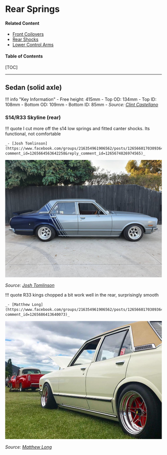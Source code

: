 # Rear Springs

#### Related Content

- [Front Coilovers](front-coilovers.md)
- [Rear Shocks](rear-shocks.md)
- [Lower Control Arms](lower-control-arms.md)

#### Table of Contents

[TOC]

---

## Sedan (solid axle)

!!! info "Key Information"
    - Free height: 415mm
    - Top OD: 134mm
    - Top ID: 108mm
    - Bottom OD: 109mm
    - Bottom ID: 85mm
    - _Source: [Clint Castellano](https://www.facebook.com/notes/x3-chassis-cressida-club/x3x4-cressidamark-iichaser-faq/677056622503058/)_

### S14/R33 Skyline (rear)

!!! quote
    I cut more off the s14 low springs and fitted canter shocks. Its functional, not comfortable

    _- [Josh Tomlinson](https://www.facebook.com/groups/216354961906562/posts/1265660170309364?comment_id=1265664563642258&reply_comment_id=1265674826974565)_

![R33/S14 Skyline rear springs on MX32 Cressida](./img/rear-springs-r33-s14-josh-tomlinson.jpg)

_Source: [Josh Tomlinson](https://www.facebook.com/groups/216354961906562/posts/1265660170309364?comment_id=1265664563642258&reply_comment_id=1265674826974565)_

!!! quote
    R33 kings chopped a bit work well in the rear, surprisingly smooth

    _- [Matthew Long](https://www.facebook.com/groups/216354961906562/posts/1265660170309364/?comment_id=1265686413640073)_

![R33 Skyline rear springs on MX32 Cressida](./img/rear-springs-r33-matthew-long.jpg)

_Source: [Matthew Long](https://www.facebook.com/groups/216354961906562/posts/1023936224481761?comment_id=1023948557813861)_
